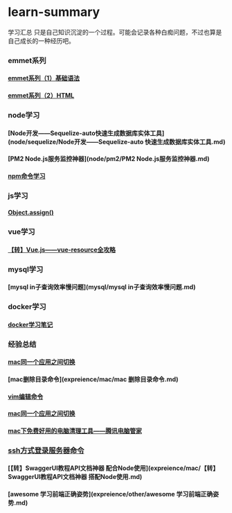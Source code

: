 # learn-summary
学习汇总
只是自己知识沉淀的一个过程。可能会记录各种白痴问题，不过也算是自己成长的一种经历吧。

### emmet系列 

#### [emmet系列（1）基础语法](tools/emmet/emmet系列（1）基础语法.md)

#### [emmet系列（2）HTML](tools/emmet/emmet系列（2）HTML.md)

### node学习

#### [Node开发——Sequelize-auto快速生成数据库实体工具](node/sequelize/Node开发——Sequelize-auto 快速生成数据库实体工具.md)

#### [PM2 Node.js服务监控神器](node/pm2/PM2 Node.js服务监控神器.md)

#### [npm命令学习](node/npm/npm命令学习.md)



### js学习
#### [Object.assign()](expreience/js/Object.assign().md)

### vue学习
#### [【转】Vue.js——vue-resource全攻略](vue/【转】Vue.js——vue-resource全攻略.md)

### mysql学习

#### [mysql in子查询效率慢问题](mysql/mysql in子查询效率慢问题.md)

### docker学习
#### [docker学习笔记](expreience/docker/docker学习笔记.md)

### 经验总结

#### [mac同一个应用之间切换](expreience/mac/mac同一个应用之间切换.md)
#### [mac删除目录命令](expreience/mac/mac 删除目录命令.md)
#### [vim编辑命令](expreience/mac/vim编辑命令.md)
#### [mac同一个应用之间切换](expreience/mac/mac同一个应用之间切换.md)

#### [mac下免费好用的电脑清理工具——腾讯电脑管家](expreience/mac/mac下免费好用的电脑清理工具——腾讯电脑管家.md)

### [ssh方式登录服务器命令](expreience/mac/production/ssh方式登录服务器命令.md)

#### [【转】SwaggerUI教程API文档神器 配合Node使用](expreience/mac/【转】SwaggerUI教程API文档神器 搭配Node使用.md)

#### [awesome 学习前端正确姿势](expreience/other/awesome 学习前端正确姿势.md)